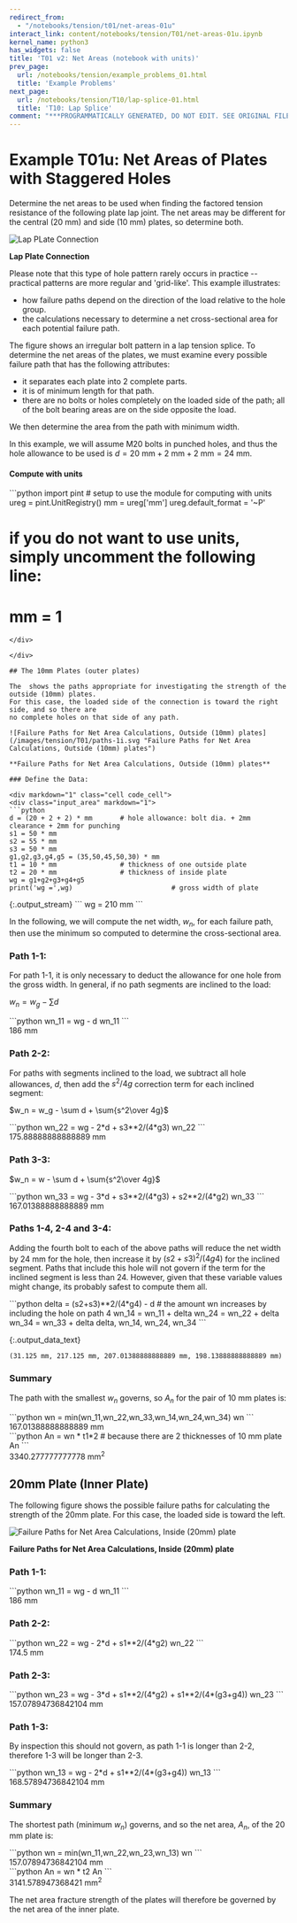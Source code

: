 ```yaml
---
redirect_from:
  - "/notebooks/tension/t01/net-areas-01u"
interact_link: content/notebooks/tension/T01/net-areas-01u.ipynb
kernel_name: python3
has_widgets: false
title: 'T01 v2: Net Areas (notebook with units)'
prev_page:
  url: /notebooks/tension/example_problems_01.html
  title: 'Example Problems'
next_page:
  url: /notebooks/tension/T10/lap-splice-01.html
  title: 'T10: Lap Splice'
comment: "***PROGRAMMATICALLY GENERATED, DO NOT EDIT. SEE ORIGINAL FILES IN /content***"
---
```


# Example T01u: Net Areas of Plates with Staggered Holes

Determine the net areas to be used when finding the factored tension resistance of the following
plate lap joint.  The net areas may be different for the central (20 mm) and side (10 mm) plates, so determine both.

![Lap PLate Connection](/images/tension/T01/lap-plates-1.svg)

**Lap Plate Connection**

Please note that this  type of hole pattern rarely occurs in practice -- 
practical patterns are more regular and 'grid-like'.  This example illustrates:
* how failure paths depend on the direction of the load relative to the hole group.
* the calculations necessary to determine a net cross-sectional area for each potential failure path.

The  figure shows an irregular bolt pattern in a lap tension splice.  To determine the
net areas of the plates, we must examine every possible failure path that has the
following attributes:

* it separates each plate into 2 complete parts.
* it is of minimum length for that path.
* there are no bolts or holes completely on the loaded side of the path; all of the bolt bearing areas are on the side opposite the load.

We then determine the area from the path with minimum width.

In this example, we will assume M20 bolts in punched holes, and thus the hole
allowance to be used is $d = 20~\mathrm{mm}+2~\mathrm{mm}+2~\mathrm{mm} = 24~\mathrm{mm}$.


#### Compute with units

<div markdown="1" class="cell code_cell">
<div class="input_area" markdown="1">
```python
import pint                   # setup to use the module for computing with units
ureg = pint.UnitRegistry()
mm = ureg['mm']
ureg.default_format = '~P'

# if you do not want to use units, simply uncomment the following line:
# mm = 1
```
</div>

</div>

## The 10mm Plates (outer plates)

The  shows the paths appropriate for investigating the strength of the outside (10mm) plates.
For this case, the loaded side of the connection is toward the right side, and so there are
no complete holes on that side of any path.

![Failure Paths for Net Area Calculations, Outside (10mm) plates](/images/tension/T01/paths-1i.svg "Failure Paths for Net Area Calculations, Outside (10mm) plates")

**Failure Paths for Net Area Calculations, Outside (10mm) plates**

### Define the Data:

<div markdown="1" class="cell code_cell">
<div class="input_area" markdown="1">
```python
d = (20 + 2 + 2) * mm       # hole allowance: bolt dia. + 2mm clearance + 2mm for punching
s1 = 50 * mm
s2 = 55 * mm
s3 = 50 * mm
g1,g2,g3,g4,g5 = (35,50,45,50,30) * mm
t1 = 10 * mm                # thickness of one outside plate
t2 = 20 * mm                # thickness of inside plate
wg = g1+g2+g3+g4+g5
print('wg =',wg)                         # gross width of plate
```
</div>

<div class="output_wrapper" markdown="1">
<div class="output_subarea" markdown="1">
{:.output_stream}
```
wg = 210 mm
```
</div>
</div>
</div>

In the following, we will compute the net width, $w_n$, for each failure path, then use the minimum so computed to determine the cross-sectional area.

### Path 1-1:
For path 1-1, it is only necessary to deduct the allowance for one hole from the gross width.
In general, if no path segments are inclined to the load:

$w_n = w_g - \sum d$

<div markdown="1" class="cell code_cell">
<div class="input_area" markdown="1">
```python
wn_11 = wg - d
wn_11
```
</div>

<div class="output_wrapper" markdown="1">
<div class="output_subarea" markdown="1">



<div markdown="0" class="output output_html">
186 mm
</div>


</div>
</div>
</div>

### Path 2-2:
For paths with segments inclined to the load, we subtract all hole allowances, $d$, then
add the $s^2/4g$ correction term for each inclined segment:

$w_n = w_g - \sum d + \sum{s^2\over 4g}$

<div markdown="1" class="cell code_cell">
<div class="input_area" markdown="1">
```python
wn_22 = wg - 2*d + s3**2/(4*g3)
wn_22
```
</div>

<div class="output_wrapper" markdown="1">
<div class="output_subarea" markdown="1">



<div markdown="0" class="output output_html">
175.88888888888889 mm
</div>


</div>
</div>
</div>

### Path 3-3:

$w_n = w - \sum d + \sum{s^2\over 4g}$

<div markdown="1" class="cell code_cell">
<div class="input_area" markdown="1">
```python
wn_33 = wg - 3*d + s3**2/(4*g3) + s2**2/(4*g2)
wn_33
```
</div>

<div class="output_wrapper" markdown="1">
<div class="output_subarea" markdown="1">



<div markdown="0" class="output output_html">
167.01388888888889 mm
</div>


</div>
</div>
</div>

### Paths 1-4, 2-4 and 3-4:

Adding the fourth bolt to each of the above paths will reduce the net width by $24~\mathrm{mm}$
for the hole, then
increase it by $(s2+s3)^2/(4 g4)$ for the inclined segment.  Paths that include this hole will not govern if the term for the inclined segment is less than 24.  However, given that these variable values might change, its probably safest to compute them all.

<div markdown="1" class="cell code_cell">
<div class="input_area" markdown="1">
```python
delta = (s2+s3)**2/(4*g4) - d    # the amount wn increases by including the hole on path 4
wn_14 = wn_11 + delta
wn_24 = wn_22 + delta
wn_34 = wn_33 + delta
delta, wn_14, wn_24, wn_34
```
</div>

<div class="output_wrapper" markdown="1">
<div class="output_subarea" markdown="1">


{:.output_data_text}
```
(31.125 mm, 217.125 mm, 207.01388888888889 mm, 198.13888888888889 mm)
```


</div>
</div>
</div>

### Summary

The path with the smallest $w_n$ governs,
so $A_n$ for the pair of 10 mm plates is:

<div markdown="1" class="cell code_cell">
<div class="input_area" markdown="1">
```python
wn = min(wn_11,wn_22,wn_33,wn_14,wn_24,wn_34)
wn
```
</div>

<div class="output_wrapper" markdown="1">
<div class="output_subarea" markdown="1">



<div markdown="0" class="output output_html">
167.01388888888889 mm
</div>


</div>
</div>
</div>

<div markdown="1" class="cell code_cell">
<div class="input_area" markdown="1">
```python
An = wn * t1*2    # because there are 2 thicknesses of 10 mm plate
An
```
</div>

<div class="output_wrapper" markdown="1">
<div class="output_subarea" markdown="1">



<div markdown="0" class="output output_html">
3340.277777777778 mm<sup>2</sup>
</div>


</div>
</div>
</div>

## 20mm Plate (Inner Plate)

The following figure  shows the possible failure paths for calculating the strength of the 20mm plate.
For this case, the loaded side is toward the left.

![Failure Paths for Net Area Calculations, Inside (20mm) plate](/images/tension/T01/paths-2i.svg)

**Failure Paths for Net Area Calculations, Inside (20mm) plate**

### Path 1-1:

<div markdown="1" class="cell code_cell">
<div class="input_area" markdown="1">
```python
wn_11 = wg - d
wn_11
```
</div>

<div class="output_wrapper" markdown="1">
<div class="output_subarea" markdown="1">



<div markdown="0" class="output output_html">
186 mm
</div>


</div>
</div>
</div>

### Path 2-2:

<div markdown="1" class="cell code_cell">
<div class="input_area" markdown="1">
```python
wn_22 = wg - 2*d + s1**2/(4*g2)
wn_22
```
</div>

<div class="output_wrapper" markdown="1">
<div class="output_subarea" markdown="1">



<div markdown="0" class="output output_html">
174.5 mm
</div>


</div>
</div>
</div>

### Path 2-3:

<div markdown="1" class="cell code_cell">
<div class="input_area" markdown="1">
```python
wn_23 = wg - 3*d + s1**2/(4*g2) + s1**2/(4*(g3+g4))
wn_23
```
</div>

<div class="output_wrapper" markdown="1">
<div class="output_subarea" markdown="1">



<div markdown="0" class="output output_html">
157.07894736842104 mm
</div>


</div>
</div>
</div>

### Path 1-3:

By inspection this should not govern, as path 1-1 is longer than 2-2, therefore 1-3 will be longer than 2-3.

<div markdown="1" class="cell code_cell">
<div class="input_area" markdown="1">
```python
wn_13 = wg - 2*d + s1**2/(4*(g3+g4))
wn_13
```
</div>

<div class="output_wrapper" markdown="1">
<div class="output_subarea" markdown="1">



<div markdown="0" class="output output_html">
168.57894736842104 mm
</div>


</div>
</div>
</div>

### Summary

The shortest path (minimum $w_n$) governs, and so the net area, $A_n$, of the 20 mm plate is:

<div markdown="1" class="cell code_cell">
<div class="input_area" markdown="1">
```python
wn = min(wn_11,wn_22,wn_23,wn_13)
wn
```
</div>

<div class="output_wrapper" markdown="1">
<div class="output_subarea" markdown="1">



<div markdown="0" class="output output_html">
157.07894736842104 mm
</div>


</div>
</div>
</div>

<div markdown="1" class="cell code_cell">
<div class="input_area" markdown="1">
```python
An = wn * t2
An
```
</div>

<div class="output_wrapper" markdown="1">
<div class="output_subarea" markdown="1">



<div markdown="0" class="output output_html">
3141.578947368421 mm<sup>2</sup>
</div>


</div>
</div>
</div>

The net area fracture strength of the plates will therefore be governed by the net area of the inner plate.
